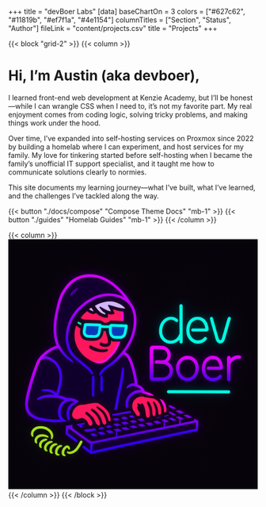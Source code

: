 +++
title = "devBoer Labs"
[data]
baseChartOn = 3
colors = ["#627c62", "#11819b", "#ef7f1a", "#4e1154"]
columnTitles = ["Section", "Status", "Author"]
fileLink = "content/projects.csv"
title = "Projects"
+++

{{< block "grid-2" >}}
{{< column >}}

# Hi, I’m Austin (aka devboer),

I learned front-end web development at Kenzie Academy, but I’ll be honest—while I can wrangle CSS when I need to, it’s not my favorite part. My real enjoyment comes from coding logic, solving tricky problems, and making things work under the hood.

Over time, I’ve expanded into self-hosting services on Proxmox since 2022 by building a homelab where I can experiment, and host services for my family. My love for tinkering started before self-hosting when I became the family’s unofficial IT support specialist, and it taught me how to communicate solutions clearly to normies.

This site documents my learning journey—what I’ve built, what I’ve learned, and the challenges I’ve tackled along the way.

{{< button "./docs/compose" "Compose Theme Docs" "mb-1" >}} {{< button "./guides" "Homelab Guides" "mb-1" >}}
{{< /column >}}

{{< column >}}
![devboer logo](https://github.com/devboer/dev.portfolio/blob/main/assets/images/logo.png?raw=true)
{{< /column >}}
{{< /block >}}
